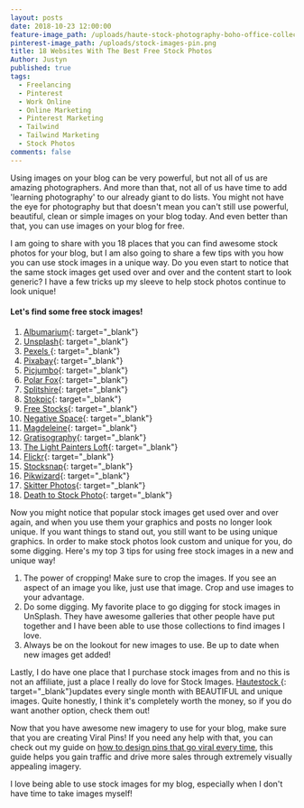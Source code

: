 ```yaml
---
layout: posts
date: 2018-10-23 12:00:00
feature-image_path: /uploads/haute-stock-photography-boho-office-collection-final-24.jpg
pinterest-image_path: /uploads/stock-images-pin.png
title: 18 Websites With The Best Free Stock Photos
Author: Justyn
published: true
tags:
  - Freelancing
  - Pinterest
  - Work Online
  - Online Marketing
  - Pinterest Marketing
  - Tailwind
  - Tailwind Marketing
  - Stock Photos
comments: false
---
```


Using images on your blog can be very powerful, but not all of us are amazing photographers. And more than that, not all of us have time to add 'learning photography' to our already giant to do lists. You might not have the eye for photography but that doesn't mean you can't still use powerful, beautiful, clean or simple images on your blog today. And even better than that, you can use images on your blog for free.&nbsp;

I am going to share with you 18 places that you can find awesome stock photos for your blog, but I am also going to share a few tips with you how you can use stock images in a unique way. Do you even start to notice that the same stock images get used over and over and the content start to look generic? I have a few tricks up my sleeve to help stock photos continue to look unique!&nbsp;

#### Let's find some free stock images!&nbsp;

1. [Albumarium](http://albumarium.com/){: target="_blank"}
2. [Unsplash](https://unsplash.com/){: target="_blank"}
3. [Pexels&nbsp;](https://www.pexels.com/){: target="_blank"}
4. [Pixabay](https://pixabay.com/en/){: target="_blank"}
5. [Picjumbo](https://picjumbo.com/){: target="_blank"}
6. [Polar Fox](http://photos.polarfox.com/){: target="_blank"}
7. [Splitshire](https://www.splitshire.com/){: target="_blank"}
8. [Stokpic](http://stokpic.com/){: target="_blank"}
9. [Free Stocks](https://freestocks.org/){: target="_blank"}
10. [Negative Space](https://negativespace.co/){: target="_blank"}
11. [Magdeleine](https://magdeleine.co/){: target="_blank"}
12. [Gratisography](https://gratisography.com/){: target="_blank"}
13. [The Light Painters Loft](https://www.thelightpaintersloft.com/){: target="_blank"}
14. [Flickr](https://www.flickr.com/){: target="_blank"}
15. [Stocksnap](https://stocksnap.io/){: target="_blank"}
16. [Pikwizard](https://pikwizard.com){: target="_blank"}
17. [Skitter Photos](https://skitterphoto.com/){: target="_blank"}
18. [Death to Stock Photo](https://deathtothestockphoto.com/){: target="_blank"}

Now you might notice that popular stock images get used over and over again, and when you use them your graphics and posts no longer look unique. If you want things to stand out, you still want to be using unique graphics. In order to make stock photos look custom and unique for you, do some digging. Here's my top 3 tips for using free stock images in a new and unique way!&nbsp;

1. The power of cropping! Make sure to crop the images. If you see an aspect of an image you like, just use that image. Crop and use images to your advantage.&nbsp;
2. Do some digging. My favorite place to go digging for stock images in UnSplash. They have awesome galleries that other people have put together and I have been able to use those collections to find images I love.&nbsp;
3. Always be on the lookout for new images to use. Be up to date when new images get added!&nbsp;

Lastly, I do have one place that I purchase stock images from and no this is not an affiliate, just a place I really do love for Stock Images. [Hautestock ](https://members.hautestock.co/){: target="_blank"}updates every single month with BEAUTIFUL and unique images. Quite honestly, I think it's completely worth the money, so if you do want another option, check them out!

Now that you have awesome new imagery to use for your blog, make sure that you are creating Viral Pins! If you need any help with that, you can check out my guide on [how to design pins that go viral every time](/how-to-design-pins-that-will-go-viral-every-time/), this guide helps you gain traffic and drive more sales through extremely visually appealing imagery.&nbsp;

I love being able to use stock images for my blog, especially when I don't have time to take images myself!&nbsp;